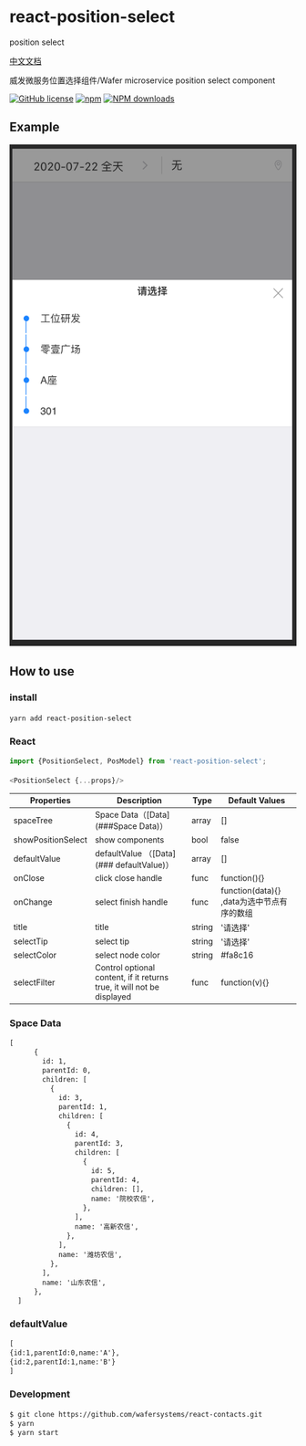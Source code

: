 # react-position-select
position select

[中文文档](https://github.com/vkingw/react-position-select/blob/master/README_zh.md)

威发微服务位置选择组件/Wafer microservice position select component

[![GitHub license](https://img.shields.io/badge/license-MIT-blue.svg)](https://github.com/wafersystems/react-position-select)
[![npm](https://img.shields.io/npm/v/react-position-select.svg)](https://www.npmjs.com/package/react-position-select)
[![NPM downloads](https://img.shields.io/npm/dm/react-position-select.svg)](https://www.npmjs.com/package/react-position-select)

## Example

![Example](./example.png)

## How to use

### install

`yarn add react-position-select`

### React 

```js
import {PositionSelect, PosModel} from 'react-position-select';

<PositionSelect {...props}/>

```

Properties  | Description | Type | Default Values
------------- | ------------- | --------------| ------------- 
spaceTree  |   Space Data（[Data](###Space Data)） | array | []
showPositionSelect | show components | bool | false
defaultValue | defaultValue （[Data](### defaultValue)） | array |  []
onClose | click close handle | func | function(){}
onChange | select finish handle | func | function(data){} ,data为选中节点有序的数组
title | title | string | '请选择'
selectTip | select tip | string | '请选择'
selectColor   | select node color | string |  #fa8c16 
selectFilter   | Control optional content, if it returns true, it will not be displayed | func |  function(v){} 


### Space Data

````
[
      {
        id: 1,
        parentId: 0,
        children: [
          {
            id: 3,
            parentId: 1,
            children: [
              {
                id: 4,
                parentId: 3,
                children: [
                  {
                    id: 5,
                    parentId: 4,
                    children: [],
                    name: '院校农信',
                  },
                ],
                name: '高新农信',
              },
            ],
            name: '潍坊农信',
          },
        ],
        name: '山东农信',
      },
  ]
````

### defaultValue

```
[
{id:1,parentId:0,name:'A'},
{id:2,parentId:1,name:'B'}
]

```

### Development

````
$ git clone https://github.com/wafersystems/react-contacts.git
$ yarn
$ yarn start

````

